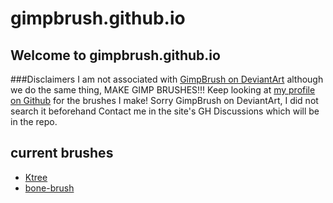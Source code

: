 # gimpbrush.github.io
## Welcome to gimpbrush.github.io
###Disclaimers
I am not associated with [GimpBrush on DeviantArt](https://www.deviantart.com/gimpbrush) although we do the same thing, MAKE GIMP BRUSHES!!!
Keep looking at [my profile on Github](https://github.com/gimpbrush) for the brushes I make!
Sorry GimpBrush on DeviantArt, I did not search it beforehand Contact me in the site's GH Discussions which will be in the repo.
## current brushes
- [Ktree](ktree)
- [bone-brush](bone-brush)
